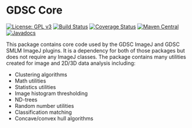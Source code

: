 GDSC Core
=========

[![License: GPL v3](https://img.shields.io/badge/License-GPLv3-blue.svg)](https://www.gnu.org/licenses/gpl-3.0)
[![Build Status](https://travis-ci.com/aherbert/gdsc-core.svg?branch=master)](https://travis-ci.com/aherbert/gdsc-core)
[![Coverage Status](https://coveralls.io/repos/github/aherbert/gdsc-core/badge.svg?branch=master)](https://coveralls.io/github/aherbert/gdsc-core?branch=master)
[![Maven Central](https://img.shields.io/maven-central/v/uk.ac.sussex.gdsc/gdsc-core)](https://search.maven.org/artifact/uk.ac.sussex.gdsc/gdsc-core/)
[![Javadocs](https://javadoc.io/badge2/uk.ac.sussex.gdsc/gdsc-core/javadoc.svg)](https://javadoc.io/doc/uk.ac.sussex.gdsc/gdsc-core)

This package contains core code used by the GDSC ImageJ and GDSC SMLM ImageJ
plugins. It is a dependency for both of those packages but does not require
any ImageJ classes. The package contains many utilities created for image and
2D/3D data analysis including:

- Clustering algorithms
- Math utilities
- Statistics utilities
- Image histogram thresholding
- ND-trees
- Random number utilities
- Classification matching
- Concave/convex hull algorithms

